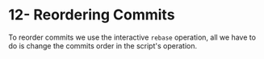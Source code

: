 # 12- Reordering Commits

To reorder commits we use the interactive `rebase` operation, all we have to do is change the commits order in the script's operation.
